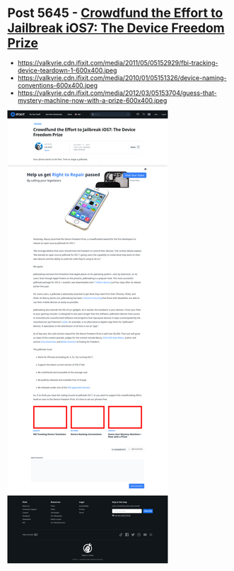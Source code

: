 # Post 5645 - [Crowdfund the Effort to Jailbreak iOS7: The Device Freedom Prize](https://www.ifixit.com/News/5645/crowdfund-the-effort-to-jailbreak-ios7)

- https://valkyrie.cdn.ifixit.com/media/2011/05/05152929/fbi-tracking-device-teardown-1-600x400.jpeg
- https://valkyrie.cdn.ifixit.com/media/2010/01/05151326/device-naming-conventions-600x400.jpeg
- https://valkyrie.cdn.ifixit.com/media/2012/03/05153704/guess-that-mystery-machine-now-with-a-prize-600x400.jpeg

![screencap](screenshots/7e8a0539-6be9-4958-980b-a46c5779d30c.png)
